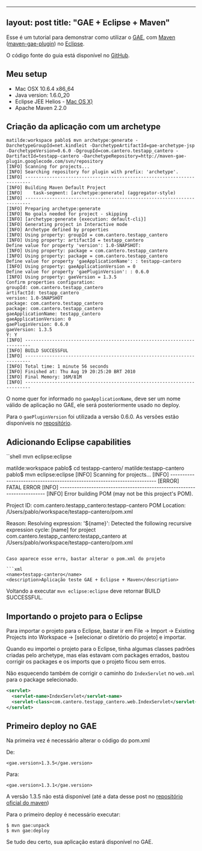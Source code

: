 
---
layout: post
title: "GAE + Eclipse + Maven"
---

Esse é um tutorial para demonstrar como utilizar o [GAE](http://code.google.com/appengine), com [Maven](http://maven.apache.org) ([maven-gae-plugin](http://code.google.com/p/maven-gae-plugin/)) no [Eclipse](http://www.eclipse.org).

O código fonte do guia está disponível no [GitHub](http://github.com/phstc/testapp-gae-maven-eclipse).

## Meu setup

* Mac OSX 10.6.4 x86_64
* Java version: 1.6.0_20
* Eclipse JEE Helios - [Mac OS X)](http://www.eclipse.org/downloads/download.php?file=/technology/epp/downloads/release/helios/R/eclipse-jee-helios-macosx-cocoa-x86_64.tar.gz)
* Apache Maven 2.2.0


## Criação da aplicação com um archetype

```shell
matilde:workspace pablo$ mvn archetype:generate -DarchetypeGroupId=net.kindleit -DarchetypeArtifactId=gae-archetype-jsp -DarchetypeVersion=0.6.0 -DgroupId=com.cantero.testapp_cantero -DartifactId=testapp-cantero -DarchetypeRepository=http://maven-gae-plugin.googlecode.com/svn/repository
[INFO] Scanning for projects...
[INFO] Searching repository for plugin with prefix: 'archetype'.
[INFO] ------------------------------------------------------------------------
[INFO] Building Maven Default Project
[INFO]    task-segment: [archetype:generate] (aggregator-style)
[INFO] ------------------------------------------------------------------------
[INFO] Preparing archetype:generate
[INFO] No goals needed for project - skipping
[INFO] [archetype:generate {execution: default-cli}]
[INFO] Generating project in Interactive mode
[INFO] Archetype defined by properties
[INFO] Using property: groupId = com.cantero.testapp_cantero
[INFO] Using property: artifactId = testapp_cantero
Define value for property 'version': 1.0-SNAPSHOT:
[INFO] Using property: package = com.cantero.testapp_cantero
[INFO] Using property: package = com.cantero.testapp_cantero
Define value for property 'gaeApplicationName': : testapp-cantero
[INFO] Using property: gaeApplicationVersion = 0
Define value for property 'gaePluginVersion': : 0.6.0
[INFO] Using property: gaeVersion = 1.3.5
Confirm properties configuration:
groupId: com.cantero.testapp_cantero
artifactId: testapp_cantero
version: 1.0-SNAPSHOT
package: com.cantero.testapp_cantero
package: com.cantero.testapp_cantero
gaeApplicationName: testapp_cantero
gaeApplicationVersion: 0
gaePluginVersion: 0.6.0
gaeVersion: 1.3.5
Y: Y
[INFO] ------------------------------------------------------------------------
[INFO] BUILD SUCCESSFUL
[INFO] ------------------------------------------------------------------------
[INFO] Total time: 1 minute 56 seconds
[INFO] Finished at: Thu Aug 19 20:25:20 BRT 2010
[INFO] Final Memory: 16M/81M
[INFO] ------------------------------------------------------------------------
```

O nome quer for informado no `gaeApplicationName`, deve ser um nome válido de aplicação no GAE, ele será posteriormente usado no deploy.

Para o `gaePluginVersion` foi utilizada a versão 0.6.0.
As versões estão disponíveis no [repositório](http://maven-gae-plugin.googlecode.com/svn/repository/net/kindleit/gae-archetype-jsp/).

## Adicionando Eclipse capabilities

``shell
mvn eclipse:eclipse


matilde:workspace pablo$ cd testapp-cantero/
matilde:testapp-cantero pablo$ mvn eclipse:eclipse
[INFO] Scanning for projects...
[INFO] ------------------------------------------------------------------------
[ERROR] FATAL ERROR
[INFO] ------------------------------------------------------------------------
[INFO] Error building POM (may not be this project's POM).

Project ID: com.cantero.testapp_cantero:testapp-cantero
POM Location: /Users/pablo/workspace/testapp-cantero/pom.xml

Reason: Resolving expression: '${name}': Detected the following recursive expression cycle: [name] for project com.cantero.testapp_cantero:testapp_cantero at /Users/pablo/workspace/testapp-cantero/pom.xml
```

Caso aparece esse erro, bastar alterar o pom.xml do projeto

```xml
<name>testapp-cantero</name>
<description>Aplicação teste GAE + Eclipse + Maven</description>
```

Voltando a executar `mvn eclipse:eclipse` deve retornar BUILD SUCCESSFUL.

## Importando o projeto para o Eclipse

Para importar o projeto para o Eclipse, bastar ir em File -> Import -> Existing Projects into Workspace -> [selecionar o diretório do projeto] e importar.

Quando eu importei o projeto para o Eclipse, tinha algumas classes padrões criadas pelo archetype, mas elas estavam com packages errados, bastou corrigir os packages e os imports que o projeto ficou sem erros.

Não esquecendo também de corrigir o caminho do `IndexServlet` no `web.xml` para o package selecionado.

```xml
<servlet>
  <servlet-name>IndexServlet</servlet-name>
  <servlet-class>com.cantero.testapp_cantero.web.IndexServlet</servlet-class>
</servlet>
```

## Primeiro deploy no GAE

Na primeira vez é necessário alterar o código do pom.xml

De:

`<gae.version>1.3.5</gae.version>`

Para:

`<gae.version>1.3.1</gae.version>`

A versão 1.3.5 não está disponível (até a data desse post no [repositório oficial do maven](http://mvnrepository.com/artifact/com.google.appengine/appengine-java-sdk))

Para o primeiro deploy é necessário executar:


```shell
$ mvn gae:unpack
$ mvn gae:deploy
```

Se tudo deu certo, sua aplicação estará disponível no GAE.